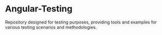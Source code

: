 # Angular-Testing
Repository designed for testing purposes, providing tools and examples for various testing scenarios and methodologies.
